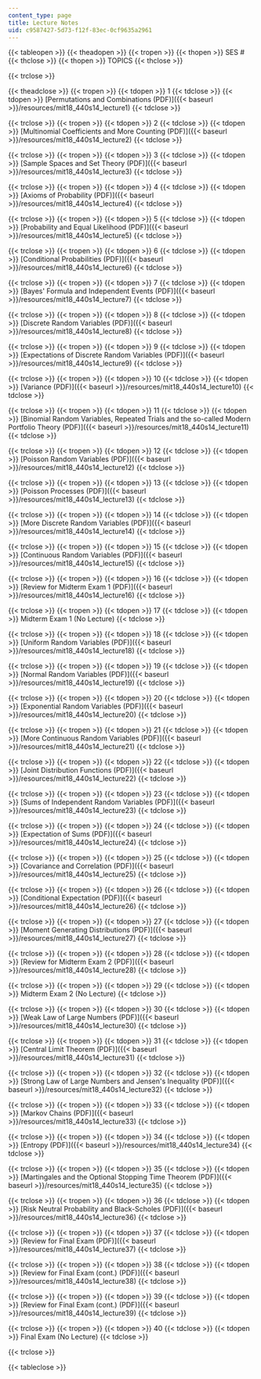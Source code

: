 ```yaml
---
content_type: page
title: Lecture Notes
uid: c9587427-5d73-f12f-83ec-0cf9635a2961
---
```


{{< tableopen >}}
{{< theadopen >}}
{{< tropen >}}
{{< thopen >}}
SES #
{{< thclose >}}
{{< thopen >}}
TOPICS
{{< thclose >}}

{{< trclose >}}

{{< theadclose >}}
{{< tropen >}}
{{< tdopen >}}
1
{{< tdclose >}}
{{< tdopen >}}
[Permutations and Combinations (PDF)]({{< baseurl >}}/resources/mit18_440s14_lecture1)
{{< tdclose >}}

{{< trclose >}}
{{< tropen >}}
{{< tdopen >}}
2
{{< tdclose >}}
{{< tdopen >}}
[Multinomial Coefficients and More Counting (PDF)]({{< baseurl >}}/resources/mit18_440s14_lecture2)
{{< tdclose >}}

{{< trclose >}}
{{< tropen >}}
{{< tdopen >}}
3
{{< tdclose >}}
{{< tdopen >}}
[Sample Spaces and Set Theory (PDF)]({{< baseurl >}}/resources/mit18_440s14_lecture3)
{{< tdclose >}}

{{< trclose >}}
{{< tropen >}}
{{< tdopen >}}
4
{{< tdclose >}}
{{< tdopen >}}
[Axioms of Probability (PDF)]({{< baseurl >}}/resources/mit18_440s14_lecture4)
{{< tdclose >}}

{{< trclose >}}
{{< tropen >}}
{{< tdopen >}}
5
{{< tdclose >}}
{{< tdopen >}}
[Probability and Equal Likelihood (PDF)]({{< baseurl >}}/resources/mit18_440s14_lecture5)
{{< tdclose >}}

{{< trclose >}}
{{< tropen >}}
{{< tdopen >}}
6
{{< tdclose >}}
{{< tdopen >}}
[Conditional Probabilities (PDF)]({{< baseurl >}}/resources/mit18_440s14_lecture6)
{{< tdclose >}}

{{< trclose >}}
{{< tropen >}}
{{< tdopen >}}
7
{{< tdclose >}}
{{< tdopen >}}
[Bayes' Formula and Independent Events (PDF)]({{< baseurl >}}/resources/mit18_440s14_lecture7)
{{< tdclose >}}

{{< trclose >}}
{{< tropen >}}
{{< tdopen >}}
8
{{< tdclose >}}
{{< tdopen >}}
[Discrete Random Variables (PDF)]({{< baseurl >}}/resources/mit18_440s14_lecture8)
{{< tdclose >}}

{{< trclose >}}
{{< tropen >}}
{{< tdopen >}}
9
{{< tdclose >}}
{{< tdopen >}}
[Expectations of Discrete Random Variables (PDF)]({{< baseurl >}}/resources/mit18_440s14_lecture9)
{{< tdclose >}}

{{< trclose >}}
{{< tropen >}}
{{< tdopen >}}
10
{{< tdclose >}}
{{< tdopen >}}
[Variance (PDF)]({{< baseurl >}}/resources/mit18_440s14_lecture10)
{{< tdclose >}}

{{< trclose >}}
{{< tropen >}}
{{< tdopen >}}
11
{{< tdclose >}}
{{< tdopen >}}
[Binomial Random Variables, Repeated Trials and the so-called Modern Portfolio Theory (PDF)]({{< baseurl >}}/resources/mit18_440s14_lecture11)
{{< tdclose >}}

{{< trclose >}}
{{< tropen >}}
{{< tdopen >}}
12
{{< tdclose >}}
{{< tdopen >}}
[Poisson Random Variables (PDF)]({{< baseurl >}}/resources/mit18_440s14_lecture12)
{{< tdclose >}}

{{< trclose >}}
{{< tropen >}}
{{< tdopen >}}
13
{{< tdclose >}}
{{< tdopen >}}
[Poisson Processes (PDF)]({{< baseurl >}}/resources/mit18_440s14_lecture13)
{{< tdclose >}}

{{< trclose >}}
{{< tropen >}}
{{< tdopen >}}
14
{{< tdclose >}}
{{< tdopen >}}
[More Discrete Random Variables (PDF)]({{< baseurl >}}/resources/mit18_440s14_lecture14)
{{< tdclose >}}

{{< trclose >}}
{{< tropen >}}
{{< tdopen >}}
15
{{< tdclose >}}
{{< tdopen >}}
[Continuous Random Variables (PDF)]({{< baseurl >}}/resources/mit18_440s14_lecture15)
{{< tdclose >}}

{{< trclose >}}
{{< tropen >}}
{{< tdopen >}}
16
{{< tdclose >}}
{{< tdopen >}}
[Review for Midterm Exam 1 (PDF)]({{< baseurl >}}/resources/mit18_440s14_lecture16)
{{< tdclose >}}

{{< trclose >}}
{{< tropen >}}
{{< tdopen >}}
17
{{< tdclose >}}
{{< tdopen >}}
Midterm Exam 1 (No Lecture)
{{< tdclose >}}

{{< trclose >}}
{{< tropen >}}
{{< tdopen >}}
18
{{< tdclose >}}
{{< tdopen >}}
[Uniform Random Variables (PDF)]({{< baseurl >}}/resources/mit18_440s14_lecture18)
{{< tdclose >}}

{{< trclose >}}
{{< tropen >}}
{{< tdopen >}}
19
{{< tdclose >}}
{{< tdopen >}}
[Normal Random Variables (PDF)]({{< baseurl >}}/resources/mit18_440s14_lecture19)
{{< tdclose >}}

{{< trclose >}}
{{< tropen >}}
{{< tdopen >}}
20
{{< tdclose >}}
{{< tdopen >}}
[Exponential Random Variables (PDF)]({{< baseurl >}}/resources/mit18_440s14_lecture20)
{{< tdclose >}}

{{< trclose >}}
{{< tropen >}}
{{< tdopen >}}
21
{{< tdclose >}}
{{< tdopen >}}
[More Continuous Random Variables (PDF)]({{< baseurl >}}/resources/mit18_440s14_lecture21)
{{< tdclose >}}

{{< trclose >}}
{{< tropen >}}
{{< tdopen >}}
22
{{< tdclose >}}
{{< tdopen >}}
[Joint Distribution Functions (PDF)]({{< baseurl >}}/resources/mit18_440s14_lecture22)
{{< tdclose >}}

{{< trclose >}}
{{< tropen >}}
{{< tdopen >}}
23
{{< tdclose >}}
{{< tdopen >}}
[Sums of Independent Random Variables (PDF)]({{< baseurl >}}/resources/mit18_440s14_lecture23)
{{< tdclose >}}

{{< trclose >}}
{{< tropen >}}
{{< tdopen >}}
24
{{< tdclose >}}
{{< tdopen >}}
[Expectation of Sums (PDF)]({{< baseurl >}}/resources/mit18_440s14_lecture24)
{{< tdclose >}}

{{< trclose >}}
{{< tropen >}}
{{< tdopen >}}
25
{{< tdclose >}}
{{< tdopen >}}
[Covariance and Correlation (PDF)]({{< baseurl >}}/resources/mit18_440s14_lecture25)
{{< tdclose >}}

{{< trclose >}}
{{< tropen >}}
{{< tdopen >}}
26
{{< tdclose >}}
{{< tdopen >}}
[Conditional Expectation (PDF)]({{< baseurl >}}/resources/mit18_440s14_lecture26)
{{< tdclose >}}

{{< trclose >}}
{{< tropen >}}
{{< tdopen >}}
27
{{< tdclose >}}
{{< tdopen >}}
[Moment Generating Distributions (PDF)]({{< baseurl >}}/resources/mit18_440s14_lecture27)
{{< tdclose >}}

{{< trclose >}}
{{< tropen >}}
{{< tdopen >}}
28
{{< tdclose >}}
{{< tdopen >}}
[Review for Midterm Exam 2 (PDF)]({{< baseurl >}}/resources/mit18_440s14_lecture28)
{{< tdclose >}}

{{< trclose >}}
{{< tropen >}}
{{< tdopen >}}
29
{{< tdclose >}}
{{< tdopen >}}
Midterm Exam 2 (No Lecture)
{{< tdclose >}}

{{< trclose >}}
{{< tropen >}}
{{< tdopen >}}
30
{{< tdclose >}}
{{< tdopen >}}
[Weak Law of Large Numbers (PDF)]({{< baseurl >}}/resources/mit18_440s14_lecture30)
{{< tdclose >}}

{{< trclose >}}
{{< tropen >}}
{{< tdopen >}}
31
{{< tdclose >}}
{{< tdopen >}}
[Central Limit Theorem (PDF)]({{< baseurl >}}/resources/mit18_440s14_lecture31)
{{< tdclose >}}

{{< trclose >}}
{{< tropen >}}
{{< tdopen >}}
32
{{< tdclose >}}
{{< tdopen >}}
[Strong Law of Large Numbers and Jensen's Inequality (PDF)]({{< baseurl >}}/resources/mit18_440s14_lecture32)
{{< tdclose >}}

{{< trclose >}}
{{< tropen >}}
{{< tdopen >}}
33
{{< tdclose >}}
{{< tdopen >}}
[Markov Chains (PDF)]({{< baseurl >}}/resources/mit18_440s14_lecture33)
{{< tdclose >}}

{{< trclose >}}
{{< tropen >}}
{{< tdopen >}}
34
{{< tdclose >}}
{{< tdopen >}}
[Entropy (PDF)]({{< baseurl >}}/resources/mit18_440s14_lecture34)
{{< tdclose >}}

{{< trclose >}}
{{< tropen >}}
{{< tdopen >}}
35
{{< tdclose >}}
{{< tdopen >}}
[Martingales and the Optional Stopping Time Theorem (PDF)]({{< baseurl >}}/resources/mit18_440s14_lecture35)
{{< tdclose >}}

{{< trclose >}}
{{< tropen >}}
{{< tdopen >}}
36
{{< tdclose >}}
{{< tdopen >}}
[Risk Neutral Probability and Black-Scholes (PDF)]({{< baseurl >}}/resources/mit18_440s14_lecture36)
{{< tdclose >}}

{{< trclose >}}
{{< tropen >}}
{{< tdopen >}}
37
{{< tdclose >}}
{{< tdopen >}}
[Review for Final Exam (PDF)]({{< baseurl >}}/resources/mit18_440s14_lecture37)
{{< tdclose >}}

{{< trclose >}}
{{< tropen >}}
{{< tdopen >}}
38
{{< tdclose >}}
{{< tdopen >}}
[Review for Final Exam (cont.) (PDF)]({{< baseurl >}}/resources/mit18_440s14_lecture38)
{{< tdclose >}}

{{< trclose >}}
{{< tropen >}}
{{< tdopen >}}
39
{{< tdclose >}}
{{< tdopen >}}
[Review for Final Exam (cont.) (PDF)]({{< baseurl >}}/resources/mit18_440s14_lecture39)
{{< tdclose >}}

{{< trclose >}}
{{< tropen >}}
{{< tdopen >}}
40
{{< tdclose >}}
{{< tdopen >}}
Final Exam (No Lecture)
{{< tdclose >}}

{{< trclose >}}

{{< tableclose >}}